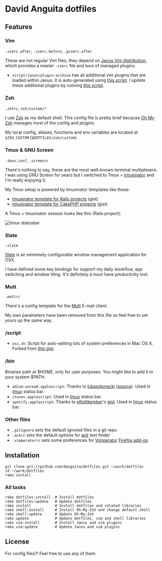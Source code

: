 # David Anguita dotfiles

## Features

### Vim

`.vimrc.after`, `.vimrc.before`, `.gvimrc.after`

These are not regular Vim files, they depend on [Janus Vim
distribution](https://github.com/carlhuda/janus), which provides a master `.vimrc` file and tons of managed plugins.

* `script/janus/plugin-archive` has all additional vim plugins that are loaded within Janus.
It is auto-generated using [this script](https://github.com/danguita/dotfiles/blob/master/script/janus/update-plugin-archive.sh).
I update these additional plugins by running [this script](https://github.com/danguita/dotfiles/blob/master/script/janus/update-plugins.sh).

### Zsh

`.zshrc`, `zsh/custom/*`

I use [Zsh](http://www.zsh.org/) as my default shell. This config file is pretty brief because [Oh My Zsh](https://github.com/robbyrussell/oh-my-zsh) manages most of the config and plugins.

My local config, aliases, functions and env variables are located at `$ZSH_CUSTOM` (`$DOTFILES/zsh/custom`).

### Tmux & GNU Screen

`.tmux.conf`, `.screenrc`

There's nothing to say, these are the most well-known terminal multiplexers. I was using GNU Screen for years but I switched to Tmux + [tmuxinator](https://github.com/aziz/tmuxinator) and I'm really enjoying it.

My Tmux setup is powered by tmuxinator templates like these:
* [tmuxinator template for Rails projects](https://gist.github.com/3023433) (gist)
* [tmuxinator template for CakePHP projects](https://gist.github.com/3033284) (gist)

A Tmux + tmuxinator session looks like this (Rails project):

![tmux
statusbar](https://raw.github.com/danguita/dotfiles/master/screenshots/tmux-statusbar.jpg)

### Slate

`.slate`

[Slate](https://github.com/jigish/slate) is an extremely configurable window management application for OSX.

I have defined some key bindings for support my daily workflow, app switching and window tiling. It's definitely a must have productivity tool.

### Mutt

`.muttrc`

There's a config template for the [Mutt](http://www.mutt.org/) E-mail client.

My own parameters have been removed from this file so feel free to set yours up the same way.

### /script

* `osx.sh`: Script for auto-setting lots of system preferences in Mac OS X. Forked from [this gist](https://gist.github.com/2260182). 

### /bin

Binaries path at $HOME, only for user purposes. You might like to add it to your system $PATH.

* `adium-unread.applescript`: Thanks to [lukaszkorecki](https://github.com/lukaszkorecki) ([source](https://github.com/lukaszkorecki/DotFiles/blob/master/bins/Adium.scpt)). Used in [tmux](https://github.com/danguita/dotfiles/blob/master/tmux.conf) status bar.
* `itunes.applescript`: Used in [tmux](https://github.com/danguita/dotfiles/blob/master/tmux.conf) status bar.
* `spotify.applescript`: Thanks to [elliottkember](https://github.com/elliottkember)'s [gist](https://gist.github.com/1884925). Used in [tmux](https://github.com/danguita/dotfiles/blob/master/tmux.conf) status bar.

### Other files

* `.gitignore` sets the default ignored files in a git repo
* `.ackrc` sets the default options for [ack](http://beyondgrep.com/) text finder
* `.vimperatorrc` sets some preferences for [Vimperator](http://www.vimperator.org/vimperator) [Firefox add-on](https://addons.mozilla.org/en-US/firefox/addon/vimperator/)

## Installation

    git clone git://github.com/danguita/dotfiles.git ~/work/dotfiles
    cd ~/work/dotfiles
    rake install

### All tasks

    rake dotfiles:install  # Install dotfiles
    rake dotfiles:update   # Update dotfiles
    rake install           # Install dotfiles and related libraries
    rake shell:install     # Install Oh-My-Zsh and change default shell
    rake shell:update      # Update Oh-My-Zsh
    rake update            # Update dotfiles, vim and shell libraries
    rake vim:install       # Install Janus and vim plugins
    rake vim:update        # Update Janus and vim plugins

## License

For config files?! Feel free to use any of them.
